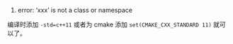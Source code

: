 
1. error: ‘xxx’ is not a class or namespace

编译时添加 `-std=c++11` 或者为 cmake 添加 `set(CMAKE_CXX_STANDARD 11)` 就可以了。
 